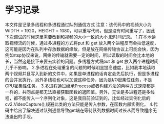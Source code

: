 # 学习记录
本文件是记录多线程和多进程通过队列通信方式
注意：该代码中的视频大小为WIDTH = 1920，HEIGHT = 1080，可以重写代码，但是没有时间重写了，因此下次调试的时候这里需要改到和视频的大小一致的大小,赶时间记录。
1.在本地读取视频流的时候，通过多进程的方式将put 和 get 放入两个进程反而会拉低速度，这可能是因为在队列中存放数据的缘故，但是放在网络传输协议上可能会快，因为例如rtsp协议来说，网络的传输就需要一定的时间，所以读取的时间会比本地的长，当然这是接下来要去实验的问题。多线程方式将put 和 get 放入两个进程时间几乎不影响。
2.多进程在处理重复的问题的时候明显提高速度，比如我本地读取两个视频并且写入到新的文件中，如果是单进程的话肯定会先后执行，但是多进程的会并发执行。另外多线程也可以加速这种任务，因为是I/O密集性任务，不是CPU密集性任务。
3.多进程通过继承Process或者构建方法的两种方式速度都是一样的，共同点是都无法直接获取函数的返回值。另外，无论是多进程还是多线程，都不能传入一个序列化对象，这是我目前验证到的，比如经过实例化后的cv2.VideoCapture(),规避此类的方法只能是传入参数，在函数内部实例化。
4.代码中给出了解决通过队列通信导致get端在等待队列数据时间过长从而导致程序无法退出的手段。

